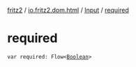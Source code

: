 [fritz2](../../index.md) / [io.fritz2.dom.html](../index.md) / [Input](index.md) / [required](./required.md)

# required

`var required: Flow<`[`Boolean`](https://kotlinlang.org/api/latest/jvm/stdlib/kotlin/-boolean/index.html)`>`